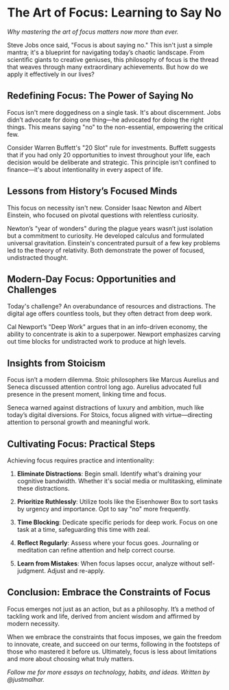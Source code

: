 # The Art of Focus: Learning to Say No

*Why mastering the art of focus matters now more than ever.*

Steve Jobs once said, "Focus is about saying no." This isn't just a simple mantra; it's a blueprint for navigating today’s chaotic landscape. From scientific giants to creative geniuses, this philosophy of focus is the thread that weaves through many extraordinary achievements. But how do we apply it effectively in our lives?

## Redefining Focus: The Power of Saying No

Focus isn't mere doggedness on a single task. It's about discernment. Jobs didn’t advocate for doing one thing—he advocated for doing the right things. This means saying "no" to the non-essential, empowering the critical few. 

Consider Warren Buffett's "20 Slot" rule for investments. Buffett suggests that if you had only 20 opportunities to invest throughout your life, each decision would be deliberate and strategic. This principle isn’t confined to finance—it's about intentionality in every aspect of life.

## Lessons from History’s Focused Minds

This focus on necessity isn't new. Consider Isaac Newton and Albert Einstein, who focused on pivotal questions with relentless curiosity.

Newton’s "year of wonders" during the plague years wasn’t just isolation but a commitment to curiosity. He developed calculus and formulated universal gravitation. Einstein's concentrated pursuit of a few key problems led to the theory of relativity. Both demonstrate the power of focused, undistracted thought.

## Modern-Day Focus: Opportunities and Challenges

Today's challenge? An overabundance of resources and distractions. The digital age offers countless tools, but they often detract from deep work.

Cal Newport’s "Deep Work" argues that in an info-driven economy, the ability to concentrate is akin to a superpower. Newport emphasizes carving out time blocks for undistracted work to produce at high levels.

## Insights from Stoicism

Focus isn’t a modern dilemma. Stoic philosophers like Marcus Aurelius and Seneca discussed attention control long ago. Aurelius advocated full presence in the present moment, linking time and focus.

Seneca warned against distractions of luxury and ambition, much like today’s digital diversions. For Stoics, focus aligned with virtue—directing attention to personal growth and meaningful work.

## Cultivating Focus: Practical Steps

Achieving focus requires practice and intentionality:

1. **Eliminate Distractions**: Begin small. Identify what's draining your cognitive bandwidth. Whether it's social media or multitasking, eliminate these distractions.
   
2. **Prioritize Ruthlessly**: Utilize tools like the Eisenhower Box to sort tasks by urgency and importance. Opt to say "no" more frequently.
   
3. **Time Blocking**: Dedicate specific periods for deep work. Focus on one task at a time, safeguarding this time with zeal.
   
4. **Reflect Regularly**: Assess where your focus goes. Journaling or meditation can refine attention and help correct course.
   
5. **Learn from Mistakes**: When focus lapses occur, analyze without self-judgment. Adjust and re-apply.

## Conclusion: Embrace the Constraints of Focus

Focus emerges not just as an action, but as a philosophy. It’s a method of tackling work and life, derived from ancient wisdom and affirmed by modern necessity.

When we embrace the constraints that focus imposes, we gain the freedom to innovate, create, and succeed on our terms, following in the footsteps of those who mastered it before us. Ultimately, focus is less about limitations and more about choosing what truly matters.

*Follow me for more essays on technology, habits, and ideas. Written by @justmalhar.*